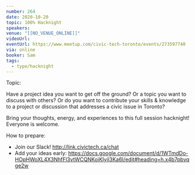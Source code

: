 ```yaml
---
number: 264
date: 2020-10-20
topic: 100% Hacknight
speakers:
venue: "[[NO_VENUE_ONLINE]]"
videoUrl: 
eventUrl: https://www.meetup.com/civic-tech-toronto/events/273597740
via: online
booker: Sam
tags:
  - type/hacknight
---
```


Topic:

Have a project idea you want to get off the ground? Or a topic you want to discuss with others? Or do you want to contribute your skills & knowledge to a project or discussion that addresses a civic issue in Toronto?

Bring your thoughts, energy, and experiences to this full session hacknight! Everyone is welcome.

How to prepare:
- Join our Slack! http://link.civictech.ca/chat
- Add your ideas early: https://docs.google.com/document/d/1WTmdDo-HOpHWoXL4X3NhfFl3vtWCQNKoiKIyil3Ka6I/edit#heading=h.x4b7pbvqge2w
